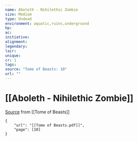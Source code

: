 ```yaml
---
name: Aboleth - Nihilethic Zombie
size: Medium
type: Undead
environment: aquatic,ruins,underground
hp: 
ac: 
initiative: 
alignment: 
legendary: 
lair: 
unique: 
cr: 1
tags: 
source: "Tome of Beasts: 10"
url: ""
---
```

# [[Aboleth - Nihilethic Zombie]]

[Source](zotero://open-pdf/library/items/ULEQWHJM?page=10) from [[Tome of Beasts]]

```pdf
{
	"url": "[[Tome of Beasts.pdf]]",
	"page": [10]
}
```

